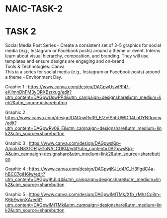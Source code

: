 # NAIC-TASK-2
# TASK 2
Social Media Post Series - Create a consistent set of 3–5 graphics for social media (e.g., Instagram or Facebook posts) around a theme or event. Interns learn about visual hierarchy, composition, and branding. They will use templates and ensure designs are engaging and on-brand.  
Tools & Technologies: Canva  
This ia a series for social media (e.g., Instagram or Facebook posts) around a theme - Environment Day.  

Graphic 1 : https://www.canva.com/design/DAGpwUswPP4/-eKlimnDhFM3yORXBzrxug/edit?utm_content=DAGpwUswPP4&utm_campaign=designshare&utm_medium=link2&utm_source=sharebutton  

Graphic 2 : https://www.canva.com/design/DAGpwRv09_E/ZetShhUWDft4LoDYN0porw/edit?utm_content=DAGpwRv09_E&utm_campaign=designshare&utm_medium=link2&utm_source=sharebutton  

Graphic 3 : https://www.canva.com/design/DAGpwsKjp-A/qa5kN831OEtjzGoNALCDKQ/edit?utm_content=DAGpwsKjp-A&utm_campaign=designshare&utm_medium=link2&utm_source=sharebutton  

Graphic 4 : https://www.canva.com/design/DAGpwjKJLd4/C_H3FgdC4a-hBCC7giH6Iw/edit?utm_content=DAGpwjKJLd4&utm_campaign=designshare&utm_medium=link2&utm_source=sharebutton  

Graphic 5 : https://www.canva.com/design/DAGpwlMITMk/Xfb_rMhzCc8m-K6bEwbnXA/edit?utm_content=DAGpwlMITMk&utm_campaign=designshare&utm_medium=link2&utm_source=sharebutton  
